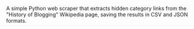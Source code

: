 A simple Python web scraper that extracts hidden category links from the "History of Blogging" Wikipedia page, saving the results in CSV and JSON formats.

